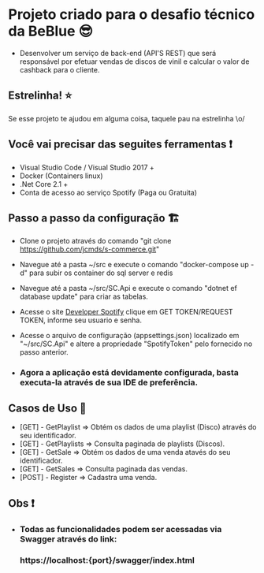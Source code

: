 # Projeto criado para o desafio técnico da BeBlue :sunglasses:

- Desenvolver um serviço de back-end (API'S REST) que será responsável por efetuar vendas de discos de
vinil e calcular o valor de cashback para o cliente.

## Estrelinha! :star:

Se esse projeto te ajudou em alguma coisa, taquele pau na estrelinha \o/

## Você vai precisar das seguites ferramentas :exclamation:

* Visual Studio Code / Visual Studio 2017 +
* Docker (Containers linux)
* .Net Core 2.1 +
* Conta de acesso ao serviço Spotify (Paga ou Gratuita)

## Passo a passo da configuração 🏗️

* Clone o projeto através do comando "git clone https://github.com/jcmds/s-commerce.git"
* Navegue até a pasta ~/src e execute o comando "docker-compose up -d" para subir os container do sql server e redis
* Navegue até a pasta ~/src/SC.Api e execute o comando "dotnet ef database update" para criar as tabelas.
* Acesse o site [Developer Spotify](https://developer.spotify.com/console/get-search-item/) clique em GET TOKEN/REQUEST TOKEN, informe seu usuario e senha.
* Acesse o arquivo de configuração (appsettings.json) localizado em "~/src/SC.Api" e altere a propriedade "SpotifyToken" pelo fornecido no passo anterior.

* ### Agora a aplicação está devidamente configurada, basta executa-la através de sua IDE de preferência.

## Casos de Uso 📖

* [GET] - GetPlaylist => Obtém os dados de uma playlist (Disco) através do seu identificador.
* [GET] - GetPlaylists => Consulta paginada de playlists (Discos).
* [GET] - GetSale => Obtém os dados de uma venda atavés do seu identificador.
* [GET] - GetSales => Consulta paginada das vendas.
* [POST] - Register => Cadastra uma venda.

## Obs ❗
* ### Todas as funcionalidades podem ser acessadas via Swagger através do link:
  ### https://localhost:{port}/swagger/index.html
